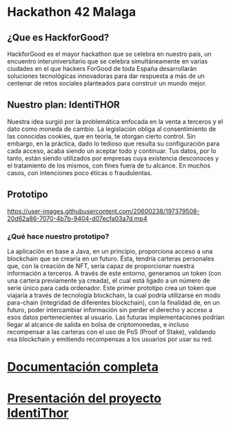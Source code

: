 # Hackathon 42 Malaga

## ¿Que es HackforGood?

HackforGood es el mayor hackathon que se celebra en nuestro país, un encuentro interuniversitario que se celebra simultáneamente en varias ciudades en el que hackers ForGood de toda España desarrollarán soluciones tecnológicas innovadoras para dar respuesta a más de un centenar de retos sociales planteados para construir un mundo mejor.

## Nuestro plan: IdentiTHOR

Nuestra idea surgió por la problemática enfocada en la venta a terceros y el dato como moneda de cambio. La legislación obliga al consentimiento de las conocidas cookies, que en teoría, te otorgan cierto control. Sin embargo, en la práctica, dado lo tedioso que resulta su configuración para cada acceso, acaba siendo un aceptar todo y continuar. Tus datos, por lo tanto, están siendo utilizados por empresas cuya existencia desconoces y el tratamiento de los mismos, con fines fuera de tu alcance. En muchos casos, con intenciones poco éticas o fraudulentas.

## Prototipo
https://user-images.githubusercontent.com/20600238/197379508-20d62a86-7070-4b7b-9404-d07ecfa03a7d.mp4
### ¿Qué hace nuestro prototipo?

La aplicación en base a Java, en un principio, proporciona acceso a una blockchain que se crearía en un futuro. Ésta, tendría carteras personales que, con la creación de NFT, sería capaz de proporcionar nuestra información a terceros. A través de este entorno, generamos un token (con una cartera previamente ya creada), el cual está ligado a un número de serie único para cada ordenador. Este primer prototipo crea un token que viajaría a través de tecnología blockchain, la cual podría utilizarse en modo para-chain (integridad de diferentes blockchain), con la finalidad de, en un futuro, poder intercambiar información sin perder el derecho y acceso a esos datos pertenecientes al usuario. Las futuras implementaciones podrían llegar al alcance de salida en bolsa de criptomonedas, e incluso recompensar a las carteras con el uso de PoS (Proof of Stake), validando esa blockchain y emitiendo recompensas a los usuarios por usar su red.


# [Documentación completa](https://github.com/eLyiN/Hackathon_42_Malaga/files/9845927/Descripcion.Identithor.pdf) <br>
# <a href="https://www.canva.com/design/DAFPrTQnvCc/Q3wGGqQqDuzQsW4EzW2fbw/view?utm_content=DA[%E2%80%A6]m_campaign=designshare&utm_medium=link2&utm_source=sharebutton#1">Presentación del proyecto IdentiThor</a>


